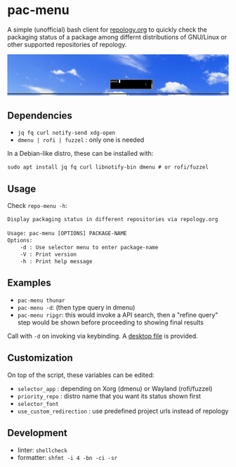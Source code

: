 # pac-menu
A simple (unofficial) bash client for [repology.org](https://repology.org/) to
quickly check the packaging status of a package among differnt distributions of
GNU/Linux or other supported repositories of repology.

<p align="center">
  <img src="docs/screencast.gif">
</p>

## Dependencies
- `jq fq curl notify-send xdg-open`
- `dmenu | rofi | fuzzel` : only one is needed

In a Debian-like distro, these can be installed with:

``` shell
sudo apt install jq fq curl libnotify-bin dmenu # or rofi/fuzzel
```

## Usage
Check `repo-menu -h`:

```console
Display packaging status in different repositories via repology.org

Usage: pac-menu [OPTIONS] PACKAGE-NAME
Options:
    -d : Use selector menu to enter package-name
    -V : Print version
    -h : Print help message
```

## Examples
- `pac-menu thunar`
- `pac-menu -d`: (then type query in dmenu)
- `pac-menu ripgr`: this would invoke a API search, then a "refine query" step
                    would be shown before proceeding to showing final results

Call with `-d` on invoking via keybinding. A [desktop
file](contrib/repology.desktop) is provided.

## Customization
On top of the script, these variables can be edited:
- `selector_app` : depending on Xorg (dmenu) or Wayland (rofi/fuzzel) 
- `priority_repo` : distro name that you want its status shown first
- `selector_font`
- `use_custom_redirection` : use predefined project urls instead of repology

## Development
- linter: `shellcheck`
- formatter: `shfmt -i 4 -bn -ci -sr`

